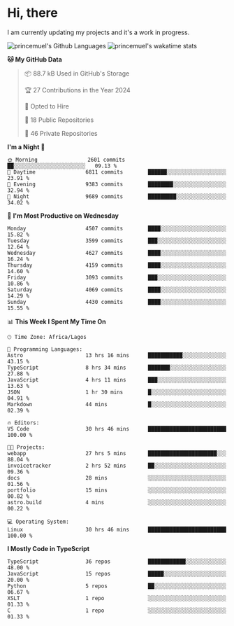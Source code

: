 # Hi, there

<!--
**princemuel/princemuel** is a ✨ _special_ ✨ repository because its `README.md` (this file) appears on your GitHub profile.

Here are some ideas to get you started:

- 🔭 I’m currently working on ...
- 🌱 I’m currently learning ...
- 👯 I’m looking to collaborate on ...
- 🤔 I’m looking for help with ...
- 💬 Ask me about ...
- 📫 How to reach me: ...
- 😄 Pronouns: ...
- ⚡ Fun fact: ...
-->

I am currently updating my projects and it's a work in progress.

![princemuel's Github Languages](https://github-readme-stats.vercel.app/api/top-langs/?username=princemuel&text_color=586069&layout=compact&hide_border=true&title_color=0366d6&count_private=true&include_all_commits=true&theme=tokyonight&show_icons=true)
![princemuel's wakatime stats](https://github-readme-stats.vercel.app/api/wakatime?username=princemuel&text_color=586069&layout=compact&hide_border=true&title_color=0366d6&count_private=true&include_all_commits=true&theme=tokyonight&show_icons=true)

<!--START_SECTION:waka-->
**🐱 My GitHub Data** 

> 📦 88.7 kB Used in GitHub's Storage 
 > 
> 🏆 27 Contributions in the Year 2024
 > 
> 💼 Opted to Hire
 > 
> 📜 18 Public Repositories 
 > 
> 🔑 46 Private Repositories 
 > 
**I'm a Night 🦉** 

```text
🌞 Morning                2601 commits        ██░░░░░░░░░░░░░░░░░░░░░░░   09.13 % 
🌆 Daytime                6811 commits        ██████░░░░░░░░░░░░░░░░░░░   23.91 % 
🌃 Evening                9383 commits        ████████░░░░░░░░░░░░░░░░░   32.94 % 
🌙 Night                  9689 commits        █████████░░░░░░░░░░░░░░░░   34.02 % 
```
📅 **I'm Most Productive on Wednesday** 

```text
Monday                   4507 commits        ████░░░░░░░░░░░░░░░░░░░░░   15.82 % 
Tuesday                  3599 commits        ███░░░░░░░░░░░░░░░░░░░░░░   12.64 % 
Wednesday                4627 commits        ████░░░░░░░░░░░░░░░░░░░░░   16.24 % 
Thursday                 4159 commits        ████░░░░░░░░░░░░░░░░░░░░░   14.60 % 
Friday                   3093 commits        ███░░░░░░░░░░░░░░░░░░░░░░   10.86 % 
Saturday                 4069 commits        ████░░░░░░░░░░░░░░░░░░░░░   14.29 % 
Sunday                   4430 commits        ████░░░░░░░░░░░░░░░░░░░░░   15.55 % 
```


📊 **This Week I Spent My Time On** 

```text
🕑︎ Time Zone: Africa/Lagos

💬 Programming Languages: 
Astro                    13 hrs 16 mins      ███████████░░░░░░░░░░░░░░   43.15 % 
TypeScript               8 hrs 34 mins       ███████░░░░░░░░░░░░░░░░░░   27.88 % 
JavaScript               4 hrs 11 mins       ███░░░░░░░░░░░░░░░░░░░░░░   13.63 % 
JSON                     1 hr 30 mins        █░░░░░░░░░░░░░░░░░░░░░░░░   04.91 % 
Markdown                 44 mins             █░░░░░░░░░░░░░░░░░░░░░░░░   02.39 % 

🔥 Editors: 
VS Code                  30 hrs 46 mins      █████████████████████████   100.00 % 

🐱‍💻 Projects: 
webapp                   27 hrs 5 mins       ██████████████████████░░░   88.04 % 
invoicetracker           2 hrs 52 mins       ██░░░░░░░░░░░░░░░░░░░░░░░   09.36 % 
docs                     28 mins             ░░░░░░░░░░░░░░░░░░░░░░░░░   01.56 % 
portfolio                15 mins             ░░░░░░░░░░░░░░░░░░░░░░░░░   00.82 % 
astro.build              4 mins              ░░░░░░░░░░░░░░░░░░░░░░░░░   00.22 % 

💻 Operating System: 
Linux                    30 hrs 46 mins      █████████████████████████   100.00 % 
```

**I Mostly Code in TypeScript** 

```text
TypeScript               36 repos            ████████████░░░░░░░░░░░░░   48.00 % 
JavaScript               15 repos            █████░░░░░░░░░░░░░░░░░░░░   20.00 % 
Python                   5 repos             ██░░░░░░░░░░░░░░░░░░░░░░░   06.67 % 
XSLT                     1 repo              ░░░░░░░░░░░░░░░░░░░░░░░░░   01.33 % 
C                        1 repo              ░░░░░░░░░░░░░░░░░░░░░░░░░   01.33 % 
```




<!--END_SECTION:waka-->

